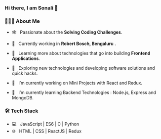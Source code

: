 ### Hi there, I am Sonali 👋
<h3> 👨🏻‍💻 About Me </h3>

- 🕸️ &nbsp; Passionate about the **Solving Coding Challenges**.
- 🔭 &nbsp; Currently working in **Robert Bosch, Bengaluru** .
- 🌱 &nbsp; Learning more about technologies that go into building **Frontend Applications**.
- 🤔 &nbsp; Exploring new technologies and developing software solutions and quick hacks.


- 🔭 &nbsp; I’m currently working on Mini Projects with React and Redux.
- 🌱 &nbsp; I’m currently learning Backend Technologies : Node.js, Express and MongoDB.

<h3>🛠 Tech Stack</h3>

- 💻 &nbsp; JavaScript | ES6 | C | Python
- 🌐 &nbsp; HTML | CSS | ReactJS | Redux

